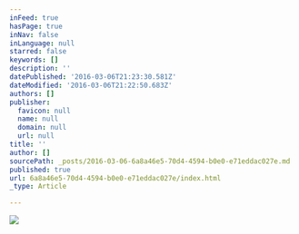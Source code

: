 ```yaml
---
inFeed: true
hasPage: true
inNav: false
inLanguage: null
starred: false
keywords: []
description: ''
datePublished: '2016-03-06T21:23:30.581Z'
dateModified: '2016-03-06T21:22:50.683Z'
authors: []
publisher:
  favicon: null
  name: null
  domain: null
  url: null
title: ''
author: []
sourcePath: _posts/2016-03-06-6a8a46e5-70d4-4594-b0e0-e71eddac027e.md
published: true
url: 6a8a46e5-70d4-4594-b0e0-e71eddac027e/index.html
_type: Article

---
```

![](https://the-grid-user-content.s3-us-west-2.amazonaws.com/6703201d-abb1-4b27-bb73-3f82663b2e91.jpg)